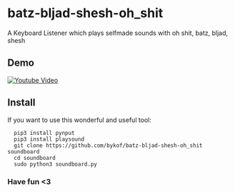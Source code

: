 # batz-bljad-shesh-oh_shit

A Keyboard Listener which plays selfmade sounds with oh shit, batz, bljad, shesh

## Demo

[![Youtube Video](https://img.youtube.com/vi/S9_ZYk2x_jI/0.jpg)](https://www.youtube.com/watch?v=S9_ZYk2x_jI)

## Install

If you want to use this wonderful and useful tool:

```
  pip3 install pynput
  pip3 install playsound
  git clone https://github.com/bykof/batz-bljad-shesh-oh_shit soundboard
  cd soundboard
  sudo python3 soundboard.py
```

### Have fun <3
